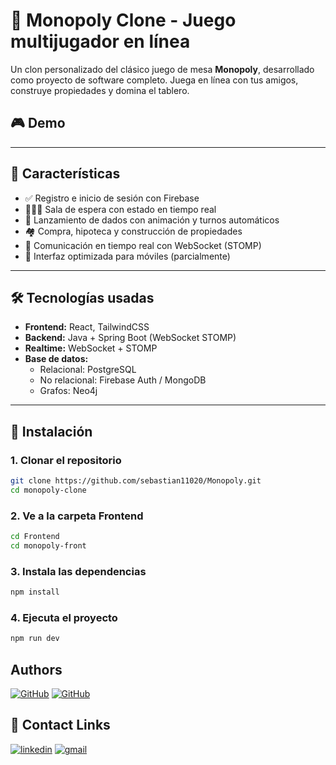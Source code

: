 # 🧩 Monopoly Clone - Juego multijugador en línea

Un clon personalizado del clásico juego de mesa **Monopoly**, desarrollado como proyecto de software completo. Juega en línea con tus amigos, construye propiedades y domina el tablero.

## 🎮 Demo

---

## 🧠 Características

- ✅ Registro e inicio de sesión con Firebase
- 🧑‍🤝‍🧑 Sala de espera con estado en tiempo real
- 🎲 Lanzamiento de dados con animación y turnos automáticos
- 🏘️ Compra, hipoteca y construcción de propiedades
- 💬 Comunicación en tiempo real con WebSocket (STOMP)
- 📱 Interfaz optimizada para móviles (parcialmente)

---

## 🛠️ Tecnologías usadas

- **Frontend:** React, TailwindCSS
- **Backend:** Java + Spring Boot (WebSocket STOMP)
- **Realtime:** WebSocket + STOMP
- **Base de datos:**
  - Relacional: PostgreSQL
  - No relacional: Firebase Auth / MongoDB
  - Grafos: Neo4j

---

## 🚀 Instalación

### 1. Clonar el repositorio

```bash
git clone https://github.com/sebastian11020/Monopoly.git
cd monopoly-clone
````
### 2. Ve a la carpeta Frontend
```bash
cd Frontend
cd monopoly-front
````
### 3. Instala las dependencias
```bash
npm install
````
### 4. Ejecuta el proyecto
```bash
npm run dev
````
## Authors

[![GitHub](https://img.shields.io/badge/GitHub-@JuanMateus0806-181717?style=flat-square&logo=github)](https://github.com/JuanMateus0806)
[![GitHub](https://img.shields.io/badge/GitHub-@sebastian11020-181717?style=flat-square&logo=github)](https://github.com/sebastian11020)

## 🔗 Contact Links
[![linkedin](https://img.shields.io/badge/linkedin-0A66C2?style=for-the-badge&logo=linkedin&logoColor=white)](https://www.linkedin.com/in/sebastian-daza-delgadillo-20b889144?lipi=urn%3Ali%3Apage%3Ad_flagship3_profile_view_base_contact_details%3BXqGuJrCPRZ2EmePvd8isdg%3D%3D?lipi=urn%3Ali%3Apage%3Ad_flagship3_profile_self_edit_contact-info%3BD4a%2FAg5dTVqxs%2Bgl%2FCwAuw%3D%3D)
[![gmail](https://img.shields.io/badge/gmail-D14836?style=for-the-badge&logo=gmail&logoColor=white)](mailto:sebastiandd87@gmail.com)
